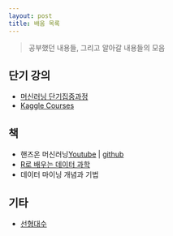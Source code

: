 ```yaml
---
layout: post
title: 배움 목록
---
```


>  공부했던 내용들, 그리고 알아갈 내용들의 모음


## 단기 강의

- [머신러닝 단기집중과정](https://developers.google.com/machine-learning/crash-course/?hl=ko)
- [Kaggle Courses](https://www.kaggle.com/learn/overview)


## 책

- 핸즈온 머신러닝[Youtube](https://www.youtube.com/playlist?app=desktop&list=PLJN246lAkhQjX3LOdLVnfdFaCbGouEBeb) | [github](https://github.com/rickiepark/handson-ml2)
- [R로 배우는 데이터 과학](https://www.hanbit.co.kr/store/books/look.php?p_code=B2093037271)
- 데이터 마이닝 개념과 기법

## 기타

- [선형대수](http://www.kocw.net/home/search/kemView.do?kemId=977757)
